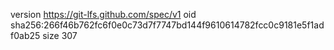 version https://git-lfs.github.com/spec/v1
oid sha256:266f46b762fc6f0e0c73d7f7747bd144f9610614782fcc0c9181e5f1adf0ab25
size 307
